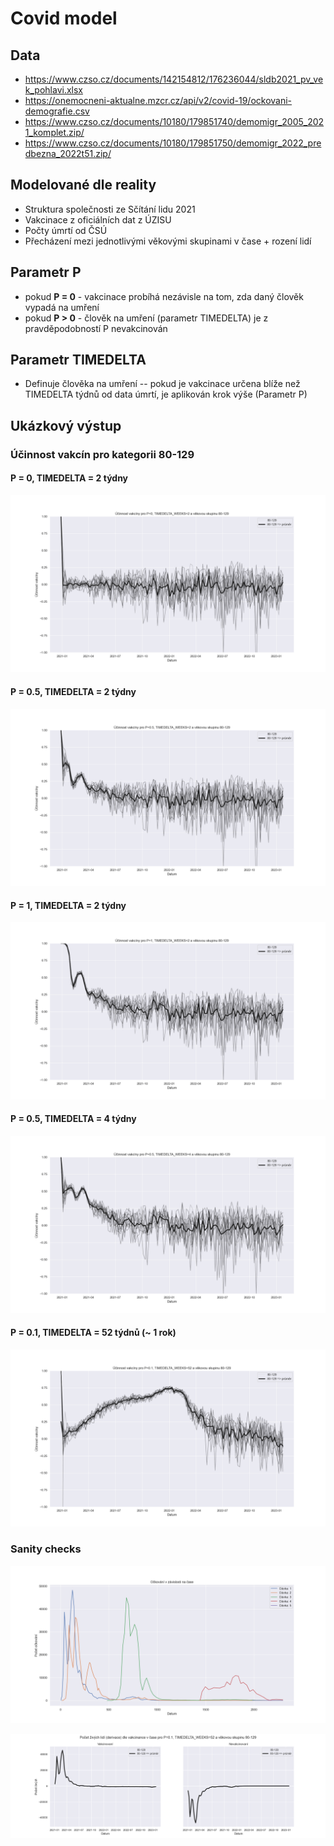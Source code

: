 # Covid model

## Data
- https://www.czso.cz/documents/142154812/176236044/sldb2021_pv_vek_pohlavi.xlsx
- https://onemocneni-aktualne.mzcr.cz/api/v2/covid-19/ockovani-demografie.csv
- https://www.czso.cz/documents/10180/179851740/demomigr_2005_2021_komplet.zip/
- https://www.czso.cz/documents/10180/179851750/demomigr_2022_predbezna_2022t51.zip/

## Modelované dle reality

- Struktura společnosti ze Sčítání lidu 2021
- Vakcinace z oficiálních dat z ÚZISU
- Počty úmrtí od ČSÚ
- Přecházení mezi jednotlivými věkovými skupinami v čase + rození lidí

## Parametr P
- pokud **P = 0** - vakcinace probíhá nezávisle na tom, zda daný člověk vypadá na umření
- pokud **P > 0** - člověk na umření (parametr TIMEDELTA) je z pravděpodobností P nevakcinován

## Parametr TIMEDELTA
- Definuje člověka na umření -- pokud je vakcinace určena blíže než TIMEDELTA týdnů od data úmrtí, je aplikován krok výše (Parametr P)

## Ukázkový výstup 

### Účinnost vakcín pro kategorii 80-129

#### P = 0, TIMEDELTA = 2 týdny

![efficacy P=0 TIMEDELTA=2](result/efficacy/age=80-129__TIMEDELTA_WEEKS=2__P=0.png)

#### P = 0.5, TIMEDELTA = 2 týdny

![efficacy P=0.5 TIMEDELTA=2](result/efficacy/age=80-129__TIMEDELTA_WEEKS=2__P=0.5.png)

#### P = 1, TIMEDELTA = 2 týdny

![efficacy P=1 TIMEDELTA=2](result/efficacy/age=80-129__TIMEDELTA_WEEKS=2__P=1.png)

#### P = 0.5, TIMEDELTA = 4 týdny

![efficacy P=0.5 TIMEDELTA=4](result/efficacy/age=80-129__TIMEDELTA_WEEKS=4__P=0.5.png)

#### P = 0.1, TIMEDELTA = 52 týdnů (~ 1 rok)

![efficacy P=0.1 TIMEDELTA=52](result/efficacy/age=80-129__TIMEDELTA_WEEKS=52__P=0.1.png)

### Sanity checks

![vaccination](result/vaccination.png)

![population](result/alive_derivative/age=80-129__TIMEDELTA_WEEKS=52__P=0.1.png)


